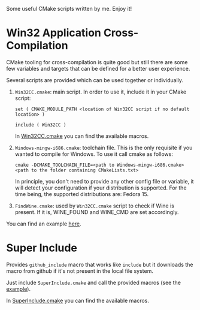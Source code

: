 Some useful CMake scripts written by me. Enjoy it!

# Win32 Application Cross-Compilation

CMake tooling for cross-compilation is quite good but still there
are some few variables and targets that can be defined for a better
user experience.

Several scripts are provided which can be used together or individually.

1.  ``Win32CC.cmake``: main script. In order to use it, include it
    in your CMake script:

        set ( CMAKE_MODULE_PATH <location of Win32CC script if no default location> )

        include ( Win32CC )

    In [Win32CC.cmake](https://github.com/daniperez/CMakeLists.txt/blob/master/Win32CC.cmake) you can find
    the available macros.

2.  ``Windows-mingw-i686.cmake``: toolchain file. This is the only 
    requisite if you wanted to compile for Windows. To use it call cmake
    as follows:

        cmake -DCMAKE_TOOLCHAIN_FILE=<path to Windows-mingw-i686.cmake> <path to the folder containing CMakeLists.txt>

    In principle, you don't need to provide any other config file or
    variable, it will detect your configuration if your distribution is
    supported. For the time being, the supported distributions are: Fedora 15.

3.  ``FindWine.cmake``: used by ``Win32CC.cmake`` script to check if
    Wine is present. If it is, WINE_FOUND and WINE_CMD are set accordingly.

You can find an example [here](https://github.com/daniperez/CMakeLists.txt/blob/master/win32cc_example/CMakeLists.txt).

# Super Include

Provides ``github_include`` macro that works like ``include`` but it downloads
the macro from github if it's not present in the local file system.

Just include ``SuperInclude.cmake`` and call the provided macros (see the
 [example](https://github.com/daniperez/CMakeLists.txt/blob/master/super_include_example/CMakeLists.txt)).

In [SuperInclude.cmake](https://github.com/daniperez/CMakeLists.txt/blob/master/SuperInclude.cmake) you can find
the available macros.


